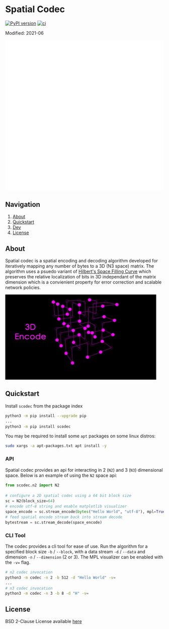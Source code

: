 # Spatial Codec
[![PyPI version](https://badge.fury.io/py/scodec.svg)](https://badge.fury.io/py/scodec)
[![ci](https://github.com/LEAP-Systems/spatial-codec/actions/workflows/ci.yaml/badge.svg?branch=master)](https://github.com/LEAP-Systems/spatial-codec/actions/workflows/ci.yaml)

Modified: 2021-06

<p align="center">
  <img src="docs/img/LEAP_INS_WHITE.png"/>
</p>

## Navigation
  1. [About](#about)
  2. [Quickstart](#quickstart)
  3. [Dev](#dev)
  4. [License](#license)

## About
Spatial codec is a spatial encoding and decoding algorithm developed for iteratively mapping any number of bytes to a 3D (N3 space) matrix. The algorithm uses a psuedo variant of [Hilbert's Space Filling Curve](https://en.wikipedia.org/wiki/Hilbert_curve) which preserves the relative localization of bits in 3D independant of the matrix dimension which is a convienient property for error correction and scalable network policies.

![img](/docs/img/Codec.gif)

## Quickstart
Install `scodec` from the package index
```bash
python3 -m pip install --upgrade pip
...
python3 -m pip install scodec
```

You may be required to install some `apt` packages on some linux distros:
```bash
sudo xargs -a apt-packages.txt apt install -y
```
### API
Spatial codec provides an api for interacting in 2 (`N2`) and 3 (`N3`) dimensional space. Below is an example of using the `N2` space api:
```python
from scodec.n2 import N2

# configure a 2D spatial codec using a 64 bit block size
sc = N2(block_size=64)
# encode utf-8 string and enable matplotlib visualizer
space_encode = sc.stream_encode(bytes("Hello World", "utf-8"), mpl=True)
# feed spatial encode stream back into stream decode
bytestream = sc.stream_decode(space_encode)
```

### CLI Tool
The codec provides a cli tool for ease of use. Run the algorithm for a specified block size `-b` / `--block`, with a data stream `-d` / `--data` and dimension `-n` / `--dimension` (2 or 3). The MPL visualizer can be enabled with the `-v=` flag.
```bash
# n2 codec invocation
python3 -m codec -n 2 -b 512 -d "Hello World" -v=
...
# n3 codec invocation 
python3 -m codec -n 3 -b 8 -d "H" -v=
```

## License
BSD 2-Clause License available [here](LICENSE)
